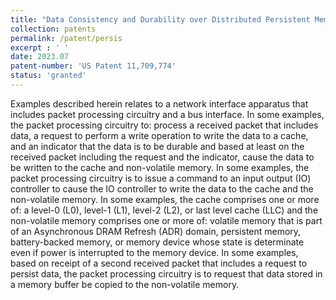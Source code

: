 ```yaml
---
title: "Data Consistency and Durability over Distributed Persistent Memory Systems"
collection: patents
permalink: /patent/persis
excerpt : ' '
date: 2023.07
patent-number: 'US Patent 11,709,774'
status: 'granted'
---
```

Examples described herein relates to a network interface apparatus that includes packet processing circuitry and a bus interface. In some examples, the packet processing circuitry to: process a received packet that includes data, a request to perform a write operation to write the data to a cache, and an indicator that the data is to be durable and based at least on the received packet including the request and the indicator, cause the data to be written to the cache and non-volatile memory. In some examples, the packet processing circuitry is to issue a command to an input output (IO) controller to cause the IO controller to write the data to the cache and the non-volatile memory. In some examples, the cache comprises one or more of: a level-0 (L0), level-1 (L1), level-2 (L2), or last level cache (LLC) and the non-volatile memory comprises one or more of: volatile memory that is part of an Asynchronous DRAM Refresh (ADR) domain, persistent memory, battery-backed memory, or memory device whose state is determinate even if power is interrupted to the memory device. In some examples, based on receipt of a second received packet that includes a request to persist data, the packet processing circuitry is to request that data stored in a memory buffer be copied to the non-volatile memory.